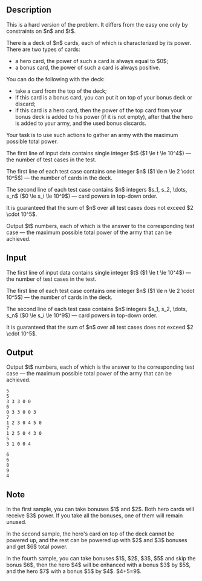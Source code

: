 ## Description

<div><p><span class="tex-font-style-bf">This is a hard version of the problem. It differs from the easy one only by constraints on $n$ and $t$</span>.</p><p>There is a deck of $n$ cards, each of which is characterized by its power. There are two types of cards:</p><ul> <li> a hero card, the power of such a card is always equal to $0$; </li><li> a bonus card, the power of such a card is always positive. </li></ul><p>You can do the following with the deck:</p><ul> <li> take a card from the top of the deck; </li><li> if this card is a bonus card, you can put it <span class="tex-font-style-bf">on top</span> of your bonus deck or discard; </li><li> if this card is a hero card, then the power of <span class="tex-font-style-bf">the top</span> card from your bonus deck is added to his power (if it is not empty), after that the hero is added to your army, and the used bonus discards. </li></ul><p>Your task is to use such actions to gather an army with the maximum possible total power.</p></div><div class="input-specification"><p>The first line of input data contains single integer $t$ ($1 \le t \le 10^4$)&nbsp;— the number of test cases in the test.</p><p>The first line of each test case contains one integer $n$ ($1 \le n \le 2 \cdot 10^5$)&nbsp;— the number of cards in the deck.</p><p>The second line of each test case contains $n$ integers $s_1, s_2, \dots, s_n$ ($0 \le s_i \le 10^9$)&nbsp;— card powers in top-down order.</p><p>It is guaranteed that the sum of $n$ over all test cases does not exceed $2 \cdot 10^5$.</p></div><div class="output-specification"><p>Output $t$ numbers, each of which is the answer to the corresponding test case — the maximum possible total power of the army that can be achieved.</p></div>

## Input

<p>The first line of input data contains single integer $t$ ($1 \le t \le 10^4$)&nbsp;— the number of test cases in the test.</p><p>The first line of each test case contains one integer $n$ ($1 \le n \le 2 \cdot 10^5$)&nbsp;— the number of cards in the deck.</p><p>The second line of each test case contains $n$ integers $s_1, s_2, \dots, s_n$ ($0 \le s_i \le 10^9$)&nbsp;— card powers in top-down order.</p><p>It is guaranteed that the sum of $n$ over all test cases does not exceed $2 \cdot 10^5$.</p>

## Output

<p>Output $t$ numbers, each of which is the answer to the corresponding test case — the maximum possible total power of the army that can be achieved.</p>





```input1|2,3,6,7,10,11
5
5
3 3 3 0 0
6
0 3 3 0 0 3
7
1 2 3 0 4 5 0
7
1 2 5 0 4 3 0
5
3 1 0 0 4
```




```output1
6
6
8
9
4
```



## Note

<p>In the first sample, you can take bonuses $1$ and $2$. Both hero cards will receive $3$ power. If you take all the bonuses, one of them will remain unused.</p><p>In the second sample, the hero's card on top of the deck cannot be powered up, and the rest can be powered up with $2$ and $3$ bonuses and get $6$ total power.</p><p>In the fourth sample, you can take bonuses $1$, $2$, $3$, $5$ and skip the bonus $6$, then the hero $4$ will be enhanced with a bonus $3$ by $5$, and the hero $7$ with a bonus $5$ by $4$. $4+5=9$.</p>
